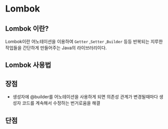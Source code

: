 # **Lombok**

## **Lombok 이란?**
Lombok이란 어노테이션을 이용하여 `Getter` ,`Setter` ,`Builder` 등등 반복되는 지루한 작업들을 간단하게 만들어주는 Java의 라이브러리이다.
## **Lombok 사용법**

## **장점**
- 생성자에 @builder를 어노테이션을 사용하게 되면 의존성 관계가 변경될때마다 생성자 코드를 계속해서 수정하는 번거로움을 해결

## **단점**